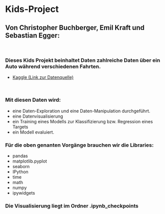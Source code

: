 # Kids-Project
## Von Christopher Buchberger, Emil Kraft und Sebastian Egger:
<br>

### Dieses Kids Projekt beinhaltet Daten zahlreiche Daten über ein Auto während verschiedenen Fahrten.
- [Kaggle (Link zur Datenquelle)](https://www.kaggle.com/atechnohazard/battery-and-heating-data-in-real-driving-cycles?select=TripA01.csv,)
<br>

### Mit diesen Daten wird:
* eine Daten-Exploration und eine Daten-Manipulation durchgeführt.
* eine Datenvisualisierung
* ein Training eines Modells zur Klassifizierung bzw. Regression eines Targets
* ein Modell evaluiert.


### Für die oben genanten Vorgänge brauchen wir die Libraries:
* pandas 
* matplotlib.pyplot
* seaborn 
* IPython
* time
* math
* numpy
* ipywidgets 

### Die Visualisierung liegt im Ordner .ipynb_checkpoints
